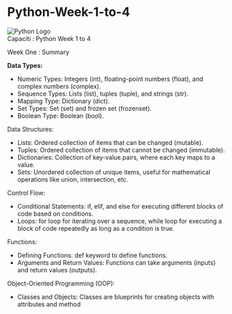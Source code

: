 # Python-Week-1-to-4
![Python Logo](https://www.python.org/static/img/python-logo.png)
<br>
Capaciti : Python Week 1 to 4

Week One : Summary

__Data Types:__

* Numeric Types: Integers (int), floating-point numbers (float), and complex numbers (complex).
* Sequence Types: Lists (list), tuples (tuple), and strings (str).
* Mapping Type: Dictionary (dict).
* Set Types: Set (set) and frozen set (frozenset).
* Boolean Type: Boolean (bool).

Data Structures:

* Lists: Ordered collection of items that can be changed (mutable).
* Tuples: Ordered collection of items that cannot be changed (immutable).
* Dictionaries: Collection of key-value pairs, where each key maps to a value.
* Sets: Unordered collection of unique items, useful for mathematical operations like union, intersection, etc.

Control Flow:

* Conditional Statements: if, elif, and else for executing different blocks of code based on conditions.
* Loops: for loop for iterating over a sequence, while loop for executing a block of code repeatedly as long as a condition is true.

Functions:

* Defining Functions: def keyword to define functions.
* Arguments and Return Values: Functions can take arguments (inputs) and return values (outputs).

Object-Oriented Programming (OOP):

* Classes and Objects: Classes are blueprints for creating objects with attributes and method